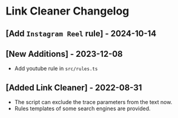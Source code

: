 # Link Cleaner Changelog

## [Add `Instagram Reel` rule] - 2024-10-14

## [New Additions] - 2023-12-08

- Add youtube rule in `src/rules.ts`

## [Added Link Cleaner] - 2022-08-31

- The script can exclude the trace parameters from the text now.
- Rules templates of some search engines are provided.
